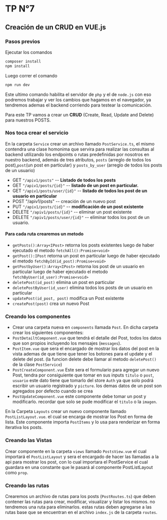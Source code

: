 
# TP N°7

## Creación de un CRUD en VUE.js

### Pasos previos

Ejecutar los comandos

``` cmd
composer install
npm install
```

Luego correr el comando

```cmd
npm run dev
```

Este ultimo comando habilita el servidor de ```php``` y el de ```node.js``` con eso podremos trabajar y ver los cambios que hagamos en el navegador, ya tendremos ademas el backend corriendo para testear la comunicación.

Para este TP vamos a crear un **CRUD** (Create, Read, Update and Delete) para nuestros POSTS.

### Nos toca crear el servicio

En la carpeta ```Service``` crear un archivo llamado ```PostService.ts```, el mismo contendra una clase homonima que servira para realizar las consultas al backend utilizando los endpoints o rutas predefinidas por nosotros en nuestro backend, además de tres atributos, ``posts`` (arreglo de todos los post),``post``(un post en particular) y ``posts_by_user`` (arreglo de todos los posts de un usuario)

- GET ``"/apiv1/posts"`` -- **Listado de todos los posts**
- GET ``"/apiv1/posts/{id}"`` -- **listado de un post en particular.**
- GET ``"/apiv1/posts/user/{id}"`` -- **listado de todos los post de un usuario en particular**
- POST "/apiv1/posts" -- creación de un nuevo post
- PUT ``"/apiv1/posts/{id}"`` -- **modificación de un post existente**
- DELETE ``"/apiv1/posts/{id}"`` -- eliminar un post existente
- DELETE ``"/apiv1/posts/user/{id}"`` -- eliminar todos los post de un usuario.

#### Para cada ruta crearemos un metodo

- ``getPosts():Array<IPost>`` retorna los posts existentes
luego de haber ejecutado el metodo ``fetchAll():Promise<void>``
- ``getPost():IPost`` retorna un post en particular luego de haber ejecutado el metodo ``fetchById(id_post):Promise<void>``
- ``getPostbyUser():Array<IPost>`` retorna los post de un usuario en particular luego de haber ejecutado el metodo ``fetchByUser(id_user):Promise<void>``
- ``deletePost(id_post)`` elimina un post en particular
- ``deletePostByUser(id_user)`` elimina todos los posts de un usuario en particular
- ``updatePost(id_post, post)`` modifica un Post existente
- ``createPost(post)`` crea un nuevo Post

### Creando los componentes

- Crear una carpeta nueva en ``components`` llamada ``Post``.
En dicha carpeta crear los siguientes componentes:
- ``PostDetailtComponent.vue`` que tendrá el detalle del Post, todos los datos que son propios incluyendo los mensajes (``messages``).
- ``PostItem.vue`` que sera el encargado de mostrar los datos del post en la vista ademas de que tiene que tener los botones para el update y el delete del post. (la funcion delete debe llamar al metodo ``deletePost()`` de la clase ``PostService``)
- ``PostCreateComponent.vue``
  Este sera el formulario para agregar un nuevo Post, tendra por consiguiente que tomar en sus inputs ``titulo`` o ``post``, ``usuario`` este dato tiene que tomarlo del store ``Auth`` ya que solo podrá escribir un usuario registrado y ``picture``. los demas datos de un post son agregados por defecto cuando se crea
- ``PostUpdateComponent.vue``
  este componente debe tomar un post y modificarlo. recordar que solo se pude modificar el ``titulo`` o la ``imagen``.

En la Carpeta ``Layouts`` crear un nuevo componente llamado ``PostListLayout.vue``. el cual se encarga de mostrar los Post en forma de lista. Este componente importa ``PostItems`` y lo usa para renderizar en forma iterativa los posts.

### Creando las Vistas

Crear componente en la carpeta ```views``` llamado ``PostsView.vue`` el cual importará el ``PostListLayout`` y sera el encargado de hacer las llamadas a la api para mostrar los post, con lo cual importara el PostService el cual guardara en una constante que le pasará al componente PostListLayout como ``prop``.

### Creando las rutas

Crearemos un archivo de rutas para los posts (```PostRoutes.ts```) que deben contener las rutas para crear, modificar, visualizar y listar los mismos. no tendremos una ruta para eliminarlos.
estas rutas deben agregarse a las rutas base que se encuentran en el archivo ```index.js``` de la carpeta ```routes```.
